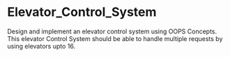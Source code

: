 # Elevator_Control_System
Design and implement an elevator control system using OOPS Concepts. This elevator Control System should be able to handle multiple requests by using elevators upto 16.
